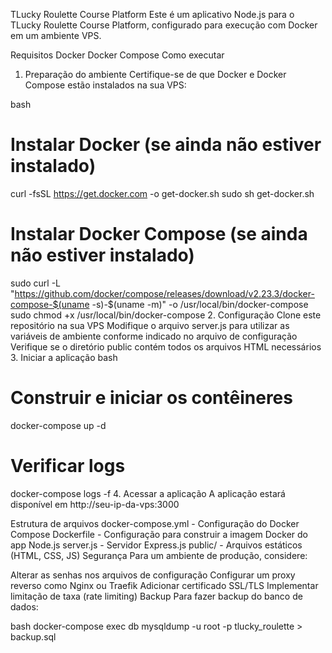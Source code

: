 TLucky Roulette Course Platform
Este é um aplicativo Node.js para o TLucky Roulette Course Platform, configurado para execução com Docker em um ambiente VPS.

Requisitos
Docker
Docker Compose
Como executar
1. Preparação do ambiente
Certifique-se de que Docker e Docker Compose estão instalados na sua VPS:

bash
# Instalar Docker (se ainda não estiver instalado)
curl -fsSL https://get.docker.com -o get-docker.sh
sudo sh get-docker.sh

# Instalar Docker Compose (se ainda não estiver instalado)
sudo curl -L "https://github.com/docker/compose/releases/download/v2.23.3/docker-compose-$(uname -s)-$(uname -m)" -o /usr/local/bin/docker-compose
sudo chmod +x /usr/local/bin/docker-compose
2. Configuração
Clone este repositório na sua VPS
Modifique o arquivo server.js para utilizar as variáveis de ambiente conforme indicado no arquivo de configuração
Verifique se o diretório public contém todos os arquivos HTML necessários
3. Iniciar a aplicação
bash
# Construir e iniciar os contêineres
docker-compose up -d

# Verificar logs
docker-compose logs -f
4. Acessar a aplicação
A aplicação estará disponível em http://seu-ip-da-vps:3000

Estrutura de arquivos
docker-compose.yml - Configuração do Docker Compose
Dockerfile - Configuração para construir a imagem Docker do app Node.js
server.js - Servidor Express.js
public/ - Arquivos estáticos (HTML, CSS, JS)
Segurança
Para um ambiente de produção, considere:

Alterar as senhas nos arquivos de configuração
Configurar um proxy reverso como Nginx ou Traefik
Adicionar certificado SSL/TLS
Implementar limitação de taxa (rate limiting)
Backup
Para fazer backup do banco de dados:

bash
docker-compose exec db mysqldump -u root -p tlucky_roulette > backup.sql
